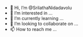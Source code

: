 - 👋 Hi, I’m @SrilathaNidadavolu
- 👀 I’m interested in ...
- 🌱 I’m currently learning ...
- 💞️ I’m looking to collaborate on ...
- 📫 How to reach me ...

<!---
SrilathaNidadavolu/SrilathaNidadavolu is a ✨ special ✨ repository because its `README.md` (this file) appears on your GitHub profile.
You can click the Preview link to take a look at your changes.
--->
